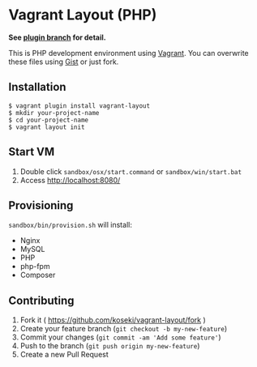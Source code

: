 # Vagrant Layout (PHP)

**See [plugin branch](https://github.com/koseki/vagrant-layout/tree/plugin) for detail.**

This is PHP development environment using [Vagrant](https://www.vagrantup.com/). You can overwrite these files using [Gist](https://gist.github.com/) or just fork.

## Installation

```console
$ vagrant plugin install vagrant-layout
$ mkdir your-project-name
$ cd your-project-name
$ vagrant layout init
```

## Start VM

1. Double click `sandbox/osx/start.command` or `sandbox/win/start.bat`
2. Access [http://localhost:8080/](http://localhost:8080/)

## Provisioning

`sandbox/bin/provision.sh` will install:

 * Nginx
 * MySQL
 * PHP
 * php-fpm
 * Composer

## Contributing

1. Fork it ( https://github.com/koseki/vagrant-layout/fork )
2. Create your feature branch (`git checkout -b my-new-feature`)
3. Commit your changes (`git commit -am 'Add some feature'`)
4. Push to the branch (`git push origin my-new-feature`)
5. Create a new Pull Request
